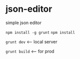 # json-editor
simple json editor

`npm install -g grunt`
`npm install`

`grunt dev` <-- local server

`grunt build` <-- for prod
